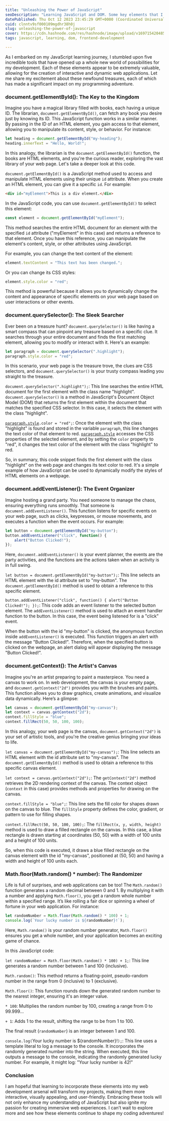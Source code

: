 ```yaml
---
title: "Unleashing the Power of JavaScript"
seoDescription: "Learning JavaScript and DOM. Some key elements that I have recently learnt to help make my code more dynamic."
datePublished: Thu Oct 12 2023 23:45:29 GMT+0000 (Coordinated Universal Time)
cuid: clnntv9sf000109mgdhr38h0j
slug: unleashing-the-power-of-javascript
cover: https://cdn.hashnode.com/res/hashnode/image/upload/v1697154204855/fa769139-767a-4783-9ccd-0874b16cb430.png
tags: javascript, learning, dom, frontend-development

---
```


As I embarked on my JavaScript learning journey, I stumbled upon five incredible tools that have opened up a whole new world of possibilities for my development. Each of these elements appear to be extremely valuable, allowing for the creation of interactive and dynamic web applications. Let me share my excitement about these newfound treasures, each of which has made a significant impact on my programming adventure.

### **document.getElementById(): The Key to the Kingdom**

Imagine you have a magical library filled with books, each having a unique ID. The librarian, `document.getElementById()`, can fetch any book you desire just by knowing its ID. This JavaScript function works in a similar manner. By passing in the ID of an HTML element, you gain access to that element, allowing you to manipulate its content, style, or behavior. For instance:

```javascript
let heading = document.getElementById("my-heading");
heading.innerText = "Hello, World!";
```

In this analogy, the librarian is the `document.getElementById()` function, the books are HTML elements, and you're the curious reader, exploring the vast library of your web page. Let's take a deeper look at this code.

`document.getElementById()` is a JavaScript method used to access and manipulate HTML elements using their unique `id` attribute. When you create an HTML element, you can give it a specific `id`. For example:

```html
<div id="myElement">This is a div element.</div>
```

In the JavaScript code, you can use `document.getElementById()` to select this element:

```javascript
const element = document.getElementById("myElement");
```

This method searches the entire HTML document for an element with the specified `id` attribute ("myElement" in this case) and returns a reference to that element. Once you have this reference, you can manipulate the element's content, style, or other attributes using JavaScript.

For example, you can change the text content of the element:

```javascript
element.textContent = "This text has been changed.";
```

Or you can change its CSS styles:

```javascript
element.style.color = "red";
```

This method is powerful because it allows you to dynamically change the content and appearance of specific elements on your web page based on user interactions or other events.

### **document.querySelector(): The Sleek Searcher**

Ever been on a treasure hunt? `document.querySelector()` is like having a smart compass that can pinpoint any treasure based on a specific clue. It searches through your entire document and finds the first matching element, allowing you to modify or interact with it. Here's an example:

```javascript
let paragraph = document.querySelector(".highlight");
paragraph.style.color = "red";
```

In this scenario, your web page is the treasure trove, the clues are CSS selectors, and `document.querySelector()` is your trusty compass leading you straight to the treasure.

`document.querySelector(".highlight");`: This line searches the entire HTML document for the first element with the class name "highlight". `document.querySelector()` is a method in JavaScript's Document Object Model (DOM) that returns the first element within the document that matches the specified CSS selector. In this case, it selects the element with the class "highlight".

[`paragraph.style`](http://paragraph.style)`.color = "red";`: Once the element with the class "highlight" is found and stored in the variable `paragraph`, this line changes the text color of that element to red. [`paragraph.style`](http://paragraph.style) accesses the CSS properties of the selected element, and by setting the `color` property to "red", it changes the text color of the element with the class "highlight" to red.

So, in summary, this code snippet finds the first element with the class "highlight" on the web page and changes its text color to red. It's a simple example of how JavaScript can be used to dynamically modify the styles of HTML elements on a webpage.

### **document.addEventListener(): The Event Organizer**

Imagine hosting a grand party. You need someone to manage the chaos, ensuring everything runs smoothly. That someone is `document.addEventListener()`. This function listens for specific events on your web page, such as clicks, keypresses, or mouse movements, and executes a function when the event occurs. For example:

```javascript
let button = document.getElementById("my-button");
button.addEventListener("click", function() {
    alert("Button Clicked!");
});
```

Here, `document.addEventListener()` is your event planner, the events are the party activities, and the functions are the actions taken when an activity is in full swing.

`let button = document.getElementById("my-button");`: This line selects an HTML element with the id attribute set to "my-button". The `document.getElementById()` method is used to obtain a reference to this specific element.

`button.addEventListener("click", function() { alert("Button Clicked!"); });`: This code adds an event listener to the selected button element. The `addEventListener()` method is used to attach an event handler function to the button. In this case, the event being listened for is a "click" event.

When the button with the id "my-button" is clicked, the anonymous function inside `addEventListener()` is executed. This function triggers an alert with the message "Button Clicked!". Therefore, when the specified button is clicked on the webpage, an alert dialog will appear displaying the message "Button Clicked!".

### **document.getContext(): The Artist's Canvas**

Imagine you're an artist preparing to paint a masterpiece. You need a canvas to work on. In web development, the canvas is your empty page, and `document.getContext("2d")` provides you with the brushes and paints. This function allows you to draw graphics, create animations, and visualize data dynamically. Here’s a glimpse:

```javascript
let canvas = document.getElementById("my-canvas");
let context = canvas.getContext("2d");
context.fillStyle = "blue";
context.fillRect(50, 50, 100, 100);
```

In this analogy, your web page is the canvas, `document.getContext("2d")` is your set of artistic tools, and you're the creative genius bringing your ideas to life.

`let canvas = document.getElementById("my-canvas");`: This line selects an HTML element with the id attribute set to "my-canvas". The `document.getElementById()` method is used to obtain a reference to this specific canvas element.

`let context = canvas.getContext("2d");`: The `getContext("2d")` method retrieves the 2D rendering context of the canvas. The context object (`context` in this case) provides methods and properties for drawing on the canvas.

`context.fillStyle = "blue";`: This line sets the fill color for shapes drawn on the canvas to blue. The `fillStyle` property defines the color, gradient, or pattern to use for filling shapes.

`context.fillRect(50, 50, 100, 100);`: The `fillRect(x, y, width, height)` method is used to draw a filled rectangle on the canvas. In this case, a blue rectangle is drawn starting at coordinates (50, 50) with a width of 100 units and a height of 100 units.

So, when this code is executed, it draws a blue filled rectangle on the canvas element with the id "my-canvas", positioned at (50, 50) and having a width and height of 100 units each.

### **Math.floor(Math.random() \* number): The Randomizer**

Life is full of surprises, and web applications can be too! The `Math.random()` function generates a random decimal between 0 and 1. By multiplying it with a number and applying `Math.floor()`, you get a random whole number within a specified range. It’s like rolling a fair dice or spinning a wheel of fortune in your web application. For instance:

```javascript
let randomNumber = Math.floor(Math.random() * 100) + 1;
console.log(`Your lucky number is ${randomNumber}!`);
```

Here, `Math.random()` is your random number generator, `Math.floor()` ensures you get a whole number, and your application becomes an exciting game of chance.

In this JavaScript code:

`let randomNumber = Math.floor(Math.random() * 100) + 1;`: This line generates a random number between 1 and 100 (inclusive).

`Math.random()`: This method returns a floating-point, pseudo-random number in the range from 0 (inclusive) to 1 (exclusive).

`Math.floor()`: This function rounds down the generated random number to the nearest integer, ensuring it's an integer value.

`* 100`: Multiplies the random number by 100, creating a range from 0 to 99.999...

`+ 1`: Adds 1 to the result, shifting the range to be from 1 to 100.

The final result (`randomNumber`) is an integer between 1 and 100.

`console.log(`Your lucky number is ${randomNumber}!`);`: This line uses a template literal to log a message to the console. It incorporates the randomly generated number into the string. When executed, this line outputs a message to the console, indicating the randomly generated lucky number. For example, it might log: "Your lucky number is 42!"

### **Conclusion**

I am hopeful that learning to incorporate these elements into my web development arsenal will transform my projects, making them more interactive, visually appealing, and user-friendly. Embracing these tools will not only enhance my understanding of JavaScript but also ignite my passion for creating immersive web experiences. I can’t wait to explore more and see how these elements continue to shape my coding adventures!